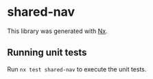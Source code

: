 # shared-nav

This library was generated with [Nx](https://nx.dev).

## Running unit tests

Run `nx test shared-nav` to execute the unit tests.

